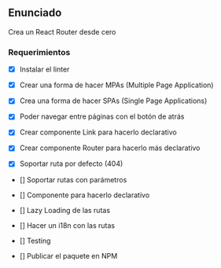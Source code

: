 ## Enunciado

Crea un React Router desde cero

### Requerimientos

- [x] Instalar el linter

- [x] Crear una forma de hacer MPAs (Multiple Page Application)

- [x] Crea una forma de hacer SPAs (Single Page Applications)

- [x] Poder navegar entre páginas con el botón de atrás

- [x] Crear componente Link para hacerlo declarativo

- [x] Crear componente Router para hacerlo más declarativo

- [x] Soportar ruta por defecto (404)

- [] Soportar rutas con parámetros

- [] Componente <Route /> para hacerlo declarativo

- [] Lazy Loading de las rutas

- [] Hacer un i18n con las rutas

- [] Testing

- [] Publicar el paquete en NPM

